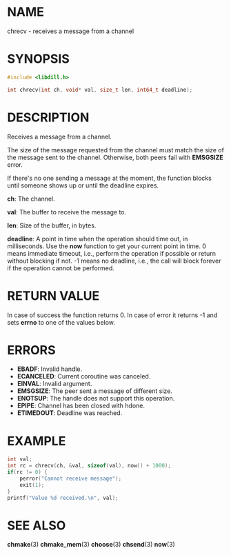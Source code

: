 # NAME

chrecv - receives a message from a channel

# SYNOPSIS

```c
#include <libdill.h>

int chrecv(int ch, void* val, size_t len, int64_t deadline);
```

# DESCRIPTION

Receives a message from a channel.

The size of the message requested from the channel must match the
size of the message sent to the channel. Otherwise, both peers fail
with **EMSGSIZE** error.

If there's no one sending a message at the moment, the function
blocks until someone shows up or until the deadline expires.

**ch**: The channel.

**val**: The buffer to receive the message to.

**len**: Size of the buffer, in bytes.

**deadline**: A point in time when the operation should time out, in milliseconds. Use the **now** function to get your current point in time. 0 means immediate timeout, i.e., perform the operation if possible or return without blocking if not. -1 means no deadline, i.e., the call will block forever if the operation cannot be performed.

# RETURN VALUE

In case of success the function returns 0. In case of error it returns -1 and sets **errno** to one of the values below.

# ERRORS

* **EBADF**: Invalid handle.
* **ECANCELED**: Current coroutine was canceled.
* **EINVAL**: Invalid argument.
* **EMSGSIZE**: The peer sent a message of different size.
* **ENOTSUP**: The handle does not support this operation.
* **EPIPE**: Channel has been closed with hdone.
* **ETIMEDOUT**: Deadline was reached.

# EXAMPLE

```c
int val;
int rc = chrecv(ch, &val, sizeof(val), now() + 1000);
if(rc != 0) {
    perror("Cannot receive message");
    exit(1);
}
printf("Value %d received.\n", val);
```
# SEE ALSO

**chmake**(3) **chmake_mem**(3) **choose**(3) **chsend**(3) **now**(3) 
